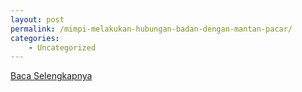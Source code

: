 ```yaml
---
layout: post
permalink: /mimpi-melakukan-hubungan-badan-dengan-mantan-pacar/
categories:
    - Uncategorized
---
```


[Baca Selengkapnya](/05)